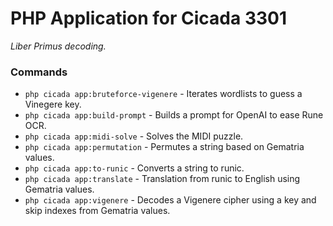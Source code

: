 # PHP Application for Cicada 3301
_Liber Primus decoding._


### Commands

* `php cicada app:bruteforce-vigenere` - Iterates wordlists to guess a Vinegere key.
* `php cicada app:build-prompt` - Builds a prompt for OpenAI to ease Rune OCR.
* `php cicada app:midi-solve` - Solves the MIDI puzzle.
* `php cicada app:permutation` - Permutes a string based on Gematria values.
* `php cicada app:to-runic` - Converts a string to runic.
* `php cicada app:translate` - Translation from runic to English using Gematria values.
* `php cicada app:vigenere` - Decodes a Vigenere cipher using a key and skip indexes from Gematria values.
